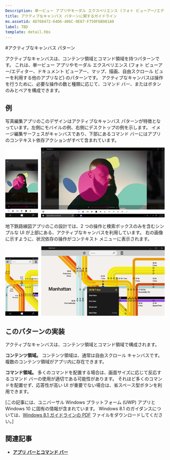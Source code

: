 ```yaml
---
Description: 単一ビュー アプリやモーダル エクスペリエンス (フォト ビューアー/エディター、ドキュメント ビューアー、マップ、描画、自由スクロール ビューを利用する他のアプリなど) のコンテンツ領域とコマンド領域を持つパターンです。
title: アクティブなキャンバス パターンに関するガイドライン
ms.assetid: 4D768472-64D6-406C-9E87-F750F6B981A0
label: TBD
template: detail.hbs
---
```

#アクティブなキャンバス パターン

アクティブなキャンバスは、コンテンツ領域とコマンド領域を持つパターンです。 これは、単一ビュー アプリやモーダル エクスペリエンス (フォト ビューアー/エディター、ドキュメント ビューアー、マップ、描画、自由スクロール ビューを利用する他のアプリなど) のパターンです。 アクティブなキャンバスは操作を行うために、必要な操作の数と種類に応じて、コマンド バー、またはボタンのみとペアを構成できます。

## 例

写真編集アプリのこのデザインはアクティブなキャンバス パターンが特徴となっています。左側にモバイルの例、右側にデスクトップの例を示します。 イメージ編集サーフェスがキャンバスであり、下部にあるコマンド バーにはアプリのコンテキスト依存アクションがすべて含まれています。

![アクティブなキャンバス パターンを使った写真編集プログラムの例](images/uap-photo-pc-phone-700.png)

地下鉄路線図アプリのこの設計では、2 つの操作と検索ボックスのみを含むシンプルな UI が上部にある、アクティブなキャンバスを利用しています。 右の画像に示すように、状況依存の操作がコンテキスト メニューに表示されます。

![アクティブなキャンバス パターンを使ったマップ アプリの例](images/uap-subway-pc-phone-700.png)


## このパターンの実装

アクティブなキャンバスは、コンテンツ領域とコマンド領域で構成されます。

**コンテンツ領域。**  コンテンツ領域は、通常は自由スクロール キャンバスです。 複数のコンテンツ領域がアプリ内に存在できます。

**コマンド領域。**  多くのコマンドを配置する場合は、画面サイズに応じて反応するコマンド バーの使用が適切である可能性があります。 それほど多くのコマンドを配置せず、応答性が高い UI が重要でない場合は、省スペース型ボタンを利用できます。

\[この記事には、ユニバーサル Windows プラットフォーム (UWP) アプリと Windows 10 に固有の情報が含まれています。 Windows 8.1 のガイダンスについては、[Windows 8.1 ガイドラインの PDF](https://go.microsoft.com/fwlink/p/?linkid=258743) ファイルをダウンロードしてください。\]

## 関連記事

-   [**アプリ バーとコマンド バー**](app-bars.md)


<!--HONumber=Mar16_HO4-->


